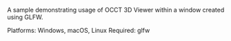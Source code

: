 A sample demonstrating usage of OCCT 3D Viewer within a window created using GLFW.

Platforms: Windows, macOS, Linux
Required: glfw
